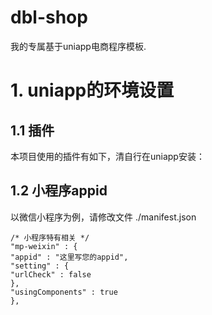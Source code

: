 # dbl-shop
我的专属基于uniapp电商程序模板.


# 1. uniapp的环境设置 #
## 1.1 插件 ##
本项目使用的插件有如下，清自行在uniapp安装：  


## 1.2 小程序appid   ##
以微信小程序为例，请修改文件 ./manifest.json


    /* 小程序特有相关 */
    "mp-weixin" : {
    "appid" : "这里写您的appid",
    "setting" : {
    "urlCheck" : false
    },
    "usingComponents" : true
    },

